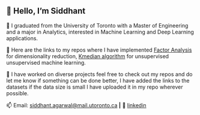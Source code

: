 ## 👋 Hello, I’m Siddhant

👀 I graduated from the University of Toronto with a Master of Engineering and a major in Analytics, interested in Machine Learning and Deep Learning applications. 

🌱 Here are the links to my repos where I have implemented [Factor Analysis][factor] for dimensionality reduction, [Kmedian algorithm][kmedian] for unsupervised unsupervised machine learning.

💬 I have worked on diverse projects feel free to check out my repos and do let me know if something can be done better, I have added the links to the datasets if the data size is small I have uploaded it in my repo wherever possible. 

📫 Email: siddhant.agarwal@mail.utoronto.ca **|** 
👔 [linkedin][linkedin]

[linkedin]: https://www.linkedin.com/in/siddhant-agarwal-uoft/
[kmedian]: https://github.com/Siddhantmest/Kmedian.git
[factor]: https://github.com/Siddhantmest/factor-analysis.git
